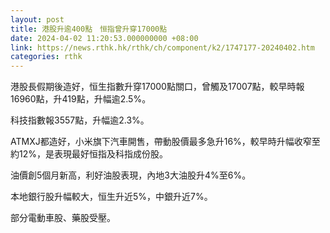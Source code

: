 ```yaml
---
layout: post
title: 港股升逾400點　恒指曾升穿17000點
date: 2024-04-02 11:20:53.000000000 +08:00
link: https://news.rthk.hk/rthk/ch/component/k2/1747177-20240402.htm
categories: rthk
---
```


港股長假期後造好，恒生指數升穿17000點關口，曾觸及17007點，較早時報16960點，升419點，升幅逾2.5%。

科技指數報3557點，升幅逾2.3%。

ATMXJ都造好，小米旗下汽車開售，帶動股價最多急升16%，較早時升幅收窄至約12%，是表現最好恒指及科指成份股。

油價創5個月新高，利好油股表現，內地3大油股升4%至6%。

本地銀行股升幅較大，恒生升近5%，中銀升近7%。

部分電動車股、藥股受壓。
